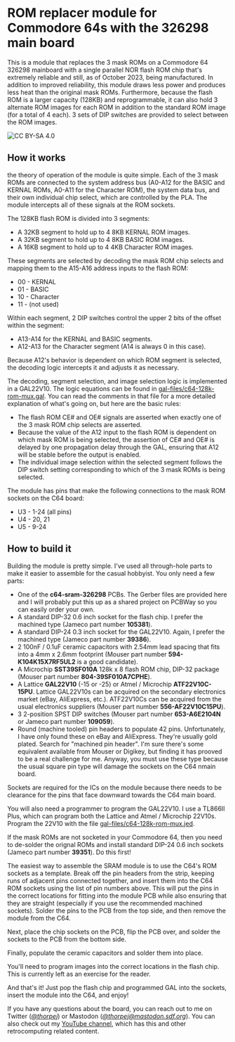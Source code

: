 # ROM replacer module for Commodore 64s with the 326298 main board

This is a module that replaces the 3 mask ROMs on a Commodore 64
326298 mainboard with a single parallel NOR flash ROM chip that's
extremely reliable and still, as of October 2023, being manufactured.
In addition to improved reliability, this module draws less power and
produces less heat than the original mask ROMs.  Furthermore, because
the flash ROM is a larger capacity (128KB) and reprogrammable, it can
also hold 3 alternate ROM images for each ROM in addition to the
standard ROM image (for a total of 4 each).  3 sets of DIP switches
are provided to select between the ROM images.

![CC BY-SA 4.0](https://i.creativecommons.org/l/by-sa/4.0/88x31.png)

## How it works

the theory of operation of the module is quite simple.  Each of the
3 mask ROMs are connected to the system address bus (A0-A12 for the
BASIC and KERNAL ROMs, A0-A11 for the Character ROM), the system data
bus, and their own individual chip select, which are controlled by
the PLA.  The module intercepts all of these signals at the ROM sockets.

The 128KB flash ROM is divided into 3 segments:

* A 32KB segment to hold up to 4 8KB KERNAL ROM images.
* A 32KB segment to hold up to 4 8KB BASIC ROM images.
* A 16KB segment to hold up to 4 4KB Character ROM images.

These segments are selected by decoding the mask ROM chip selects and
mapping them to the A15-A16 address inputs to the flash ROM:

* 00 - KERNAL
* 01 - BASIC
* 10 - Character
* 11 - (not used)

Within each segment, 2 DIP switches control the upper 2 bits of the
offset within the segment:

* A13-A14 for the KERNAL and BASIC segments.
* A12-A13 for the Character segment (A14 is always 0 in this case).

Because A12's behavior is dependent on which ROM segment is selected,
the decoding logic intercepts it and adjusts it as necessary.

The decoding, segment selection, and image selection logic is implemented
in a GAL22V10.  The logic equations can be found in
[gal-files/c64-128k-rom-mux.gal](gal-files/c64-128k-rom-mux.gal).  You can
read the comments in that file for a more detailed explanation of what's
going on, but here are the basic rules:

* The flash ROM CE# and OE# signals are asserted when exactly one of the
  3 mask ROM chip selects are asserted.
* Because the value of the A12 input to the flash ROM is dependent on
  which mask ROM is being selected, the assertion of CE# and OE# is delayed
  by one propagation delay through the GAL, ensuring that A12 will be stable
  before the output is enabled.
* The individual image selection within the selected segment follows the DIP
  switch setting corresponding to which of the 3 mask ROMs is being selected.

The module has pins that make the following connections to the mask ROM
sockets on the C64 board:

* U3 - 1-24 (all pins)
* U4 - 20, 21
* U5 - 9-24

## How to build it

Building the module is pretty simple.  I've used all through-hole parts
to make it easier to assemble for the casual hobbyist.  You only need a
few parts:

* One of the **c64-sram-326298** PCBs.  The Gerber files are provided
here and I will probably put this up as a shared project on PCBWay so
you can easily order your own.
* A standard DIP-32 0.6 inch socket for the flash chip.  I prefer the
machined type (Jameco part number **105381**).
* A standard DIP-24 0.3 inch socket for the GAL22V10.  Again, I prefer
the machined type (Jameco part number **39386**).
* 2 100nF / 0.1uF ceramic capacitors with 2.54mm lead spacing that
fits into a 4mm x 2.6mm footprint (Mouser part number
**594-K104K15X7RF5UL2** is a good candidate).
* A Microchip **SST39SF010A** 128k x 8 flash ROM chip, DIP-32 package
(Mouser part number **804-39SF010A7CPHE**).
* A Lattice **GAL22V10** (-15 or -25) or Atmel / Microchip **ATF22V10C-15PU**.  Lattice GAL22V10s can be acquired on the secondary electronics market (eBay, AliExpress, etc.).  ATF22V10Cs can be acquired
from the usual electronics suppliers (Mouser part number
**556-AF22V10C15PU**).
* 3 2-position SPST DIP switches (Mouser part number **653-A6E2104N** or
Jameco part number **109059**).
* Round (machine tooled) pin headers to populate 42 pins.  Unfortunately,
I have only found these on eBay and AliExpress.  They're usually gold
plated.  Search for "machined pin header".  I'm sure there's some equivalent
available from Mouser or Digikey, but finding it has prooved to be a real
challenge for me.  Anyway, you must use these type because the usual square
pin type will damage the sockets on the C64 nmain board.

Sockets are required for the ICs on the module because there needs to
be clearance for the pins that face downward towards the C64 main board.

You will also need a programmer to program the GAL22V10.  I use a
TL866II Plus, which can program both the Lattice and Atmel / Microchip
22V10s.  Program the 22V10 with the file
[gal-files/c64-128k-rom-mux.jed](gal-files/c64-128k-rom-mux.jed).

If the mask ROMs are not socketed in your Commodore 64, then you need
to de-solder the orignal ROMs and install standard DIP-24 0.6 inch
sockets (Jameco part number **39351**).  Do this first!

The easiest way to assemble the SRAM module is to use the C64's ROM
sockets as a template.  Break off the pin headers from the strip, keeping
runs of adjacent pins connected together, and insert them into the C64
ROM sockets using the list of pin numbers above.  This will put the
pins in the correct locations for fitting into the module PCB while also
ensuring that they are straight (especially if you use the recommended
machined sockets).  Solder the pins to the PCB from the top side, and
then remove the module from the C64.

Next, place the chip sockets on the PCB, flip the PCB over, and solder
the sockets to the PCB from the bottom side.

Finally, populate the ceramic capacitors and solder them into place.

You'll need to program images into the correct locations in the flash
chip.  This is currently left as an exercise for the reader.

And that's it!  Just pop the flash chip and programmed GAL into the sockets,
insert the module into the C64, and enjoy!

If you have any questions about the board, you can reach out to me on
Twitter (*[@thorpej](https://twitter.com/thorpej)*) or Mastodon
(*[@thorpej@mastodon.sdf.org](https://mastodon.sdf.org/@thorpej)*).  You
can also check out my [YouTube channel](https://www.youtube.com/@thorpejsf),
which has this and other retrocomputing related content.
